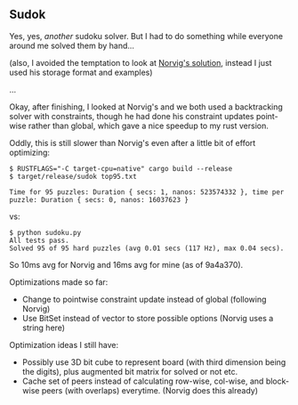 ## Sudok
Yes, yes, _another_ sudoku solver. But I had to do something while everyone around me solved them by hand...

(also, I avoided the temptation to look at [Norvig's solution](http://norvig.com/sudoku.html), instead I just used his storage format and examples)

...

Okay, after finishing, I looked at Norvig's and we both used a backtracking solver with constraints, though he had done his constraint updates point-wise rather than global, which gave a nice speedup to my rust version.

Oddly, this is still slower than Norvig's even after a little bit of effort optimizing:
```
$ RUSTFLAGS="-C target-cpu=native" cargo build --release
$ target/release/sudok top95.txt

Time for 95 puzzles: Duration { secs: 1, nanos: 523574332 }, time per puzzle: Duration { secs: 0, nanos: 16037623 }
```
vs:
```
$ python sudoku.py
All tests pass.
Solved 95 of 95 hard puzzles (avg 0.01 secs (117 Hz), max 0.04 secs).
```

So 10ms avg for Norvig and 16ms avg for mine (as of 9a4a370).

Optimizations made so far:
- Change to pointwise constraint update instead of global (following Norvig)
- Use BitSet instead of vector to store possible options (Norvig uses a string here)

Optimization ideas I still have:
- Possibly use 3D bit cube to represent board (with third dimension being the digits), plus augmented bit matrix for solved or not etc.
- Cache set of peers instead of calculating row-wise, col-wise, and block-wise peers (with overlaps) everytime. (Norvig does this already)
